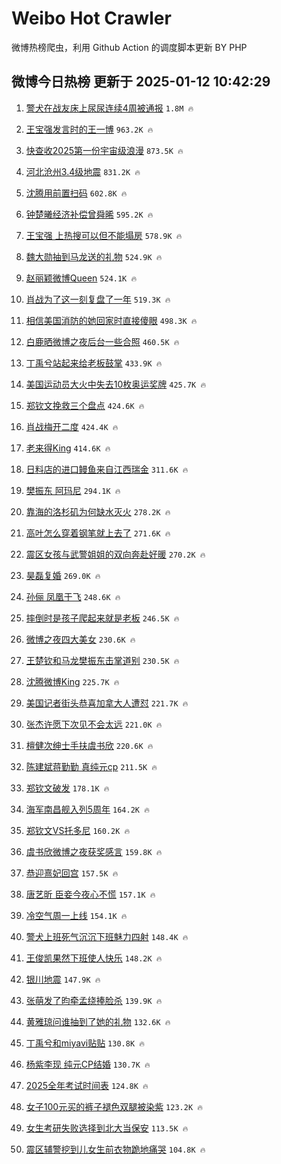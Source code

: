 # Weibo Hot Crawler 



微博热榜爬虫，利用 Github Action 的调度脚本更新 BY PHP 


## 微博今日热榜 更新于 2025-01-12 10:42:29 
1. [警犬在战友床上尿尿连续4周被通报](https://s.weibo.com/weibo?q=%23%E8%AD%A6%E7%8A%AC%E5%9C%A8%E6%88%98%E5%8F%8B%E5%BA%8A%E4%B8%8A%E5%B0%BF%E5%B0%BF%E8%BF%9E%E7%BB%AD4%E5%91%A8%E8%A2%AB%E9%80%9A%E6%8A%A5%23&t=31&band_rank=1&Refer=top) `1.8M 🔥` 

1. [王宝强发言时的王一博](https://s.weibo.com/weibo?q=%23%E7%8E%8B%E5%AE%9D%E5%BC%BA%E5%8F%91%E8%A8%80%E6%97%B6%E7%9A%84%E7%8E%8B%E4%B8%80%E5%8D%9A%23&t=31&band_rank=2&Refer=top) `963.2K 🔥` 

1. [快查收2025第一份宇宙级浪漫](https://s.weibo.com/weibo?q=%23%E5%BF%AB%E6%9F%A5%E6%94%B62025%E7%AC%AC%E4%B8%80%E4%BB%BD%E5%AE%87%E5%AE%99%E7%BA%A7%E6%B5%AA%E6%BC%AB%23&t=31&band_rank=3&Refer=top) `873.5K 🔥` 

1. [河北沧州3.4级地震](https://s.weibo.com/weibo?q=%23%E6%B2%B3%E5%8C%97%E6%B2%A7%E5%B7%9E3.4%E7%BA%A7%E5%9C%B0%E9%9C%87%23&t=31&band_rank=4&Refer=top) `831.2K 🔥` 

1. [沈腾用前置扫码](https://s.weibo.com/weibo?q=%23%E6%B2%88%E8%85%BE%E7%94%A8%E5%89%8D%E7%BD%AE%E6%89%AB%E7%A0%81%23&t=31&band_rank=5&Refer=top) `602.8K 🔥` 

1. [钟楚曦经济补偿曾舜晞](https://s.weibo.com/weibo?q=%23%E9%92%9F%E6%A5%9A%E6%9B%A6%E7%BB%8F%E6%B5%8E%E8%A1%A5%E5%81%BF%E6%9B%BE%E8%88%9C%E6%99%9E%23&t=31&band_rank=6&Refer=top) `595.2K 🔥` 

1. [王宝强 上热搜可以但不能塌房](https://s.weibo.com/weibo?q=%E7%8E%8B%E5%AE%9D%E5%BC%BA%20%E4%B8%8A%E7%83%AD%E6%90%9C%E5%8F%AF%E4%BB%A5%E4%BD%86%E4%B8%8D%E8%83%BD%E5%A1%8C%E6%88%BF&t=31&band_rank=7&Refer=top) `578.9K 🔥` 

1. [魏大勋抽到马龙送的礼物](https://s.weibo.com/weibo?q=%23%E9%AD%8F%E5%A4%A7%E5%8B%8B%E6%8A%BD%E5%88%B0%E9%A9%AC%E9%BE%99%E9%80%81%E7%9A%84%E7%A4%BC%E7%89%A9%23&t=31&band_rank=8&Refer=top) `524.9K 🔥` 

1. [赵丽颖微博Queen](https://s.weibo.com/weibo?q=%23%E8%B5%B5%E4%B8%BD%E9%A2%96%E5%BE%AE%E5%8D%9AQueen%23&t=31&band_rank=9&Refer=top) `524.1K 🔥` 

1. [肖战为了这一刻复盘了一年](https://s.weibo.com/weibo?q=%23%E8%82%96%E6%88%98%E4%B8%BA%E4%BA%86%E8%BF%99%E4%B8%80%E5%88%BB%E5%A4%8D%E7%9B%98%E4%BA%86%E4%B8%80%E5%B9%B4%23&t=31&band_rank=10&Refer=top) `519.3K 🔥` 

1. [相信美国消防的她回家时直接傻眼](https://s.weibo.com/weibo?q=%23%E7%9B%B8%E4%BF%A1%E7%BE%8E%E5%9B%BD%E6%B6%88%E9%98%B2%E7%9A%84%E5%A5%B9%E5%9B%9E%E5%AE%B6%E6%97%B6%E7%9B%B4%E6%8E%A5%E5%82%BB%E7%9C%BC%23&t=31&band_rank=11&Refer=top) `498.3K 🔥` 

1. [白鹿晒微博之夜后台一些合照](https://s.weibo.com/weibo?q=%23%E7%99%BD%E9%B9%BF%E6%99%92%E5%BE%AE%E5%8D%9A%E4%B9%8B%E5%A4%9C%E5%90%8E%E5%8F%B0%E4%B8%80%E4%BA%9B%E5%90%88%E7%85%A7%23&t=31&band_rank=12&Refer=top) `460.5K 🔥` 

1. [丁禹兮站起来给老板鼓掌](https://s.weibo.com/weibo?q=%23%E4%B8%81%E7%A6%B9%E5%85%AE%E7%AB%99%E8%B5%B7%E6%9D%A5%E7%BB%99%E8%80%81%E6%9D%BF%E9%BC%93%E6%8E%8C%23&t=31&band_rank=13&Refer=top) `433.9K 🔥` 

1. [美国运动员大火中失去10枚奥运奖牌](https://s.weibo.com/weibo?q=%23%E7%BE%8E%E5%9B%BD%E8%BF%90%E5%8A%A8%E5%91%98%E5%A4%A7%E7%81%AB%E4%B8%AD%E5%A4%B1%E5%8E%BB10%E6%9E%9A%E5%A5%A5%E8%BF%90%E5%A5%96%E7%89%8C%23&t=31&band_rank=14&Refer=top) `425.7K 🔥` 

1. [郑钦文挽救三个盘点](https://s.weibo.com/weibo?q=%23%E9%83%91%E9%92%A6%E6%96%87%E6%8C%BD%E6%95%91%E4%B8%89%E4%B8%AA%E7%9B%98%E7%82%B9%23&t=31&band_rank=15&Refer=top) `424.6K 🔥` 

1. [肖战梅开二度](https://s.weibo.com/weibo?q=%23%E8%82%96%E6%88%98%E6%A2%85%E5%BC%80%E4%BA%8C%E5%BA%A6%23&t=31&band_rank=16&Refer=top) `424.4K 🔥` 

1. [老来得King](https://s.weibo.com/weibo?q=%23%E8%80%81%E6%9D%A5%E5%BE%97King%23&t=31&band_rank=17&Refer=top) `414.6K 🔥` 

1. [日料店的进口鳗鱼来自江西瑞金](https://s.weibo.com/weibo?q=%23%E6%97%A5%E6%96%99%E5%BA%97%E7%9A%84%E8%BF%9B%E5%8F%A3%E9%B3%97%E9%B1%BC%E6%9D%A5%E8%87%AA%E6%B1%9F%E8%A5%BF%E7%91%9E%E9%87%91%23&t=31&band_rank=18&Refer=top) `311.6K 🔥` 

1. [樊振东 阿玛尼](https://s.weibo.com/weibo?q=%E6%A8%8A%E6%8C%AF%E4%B8%9C%20%E9%98%BF%E7%8E%9B%E5%B0%BC&t=31&band_rank=19&Refer=top) `294.1K 🔥` 

1. [靠海的洛杉矶为何缺水灭火](https://s.weibo.com/weibo?q=%23%E9%9D%A0%E6%B5%B7%E7%9A%84%E6%B4%9B%E6%9D%89%E7%9F%B6%E4%B8%BA%E4%BD%95%E7%BC%BA%E6%B0%B4%E7%81%AD%E7%81%AB%23&t=31&band_rank=20&Refer=top) `278.2K 🔥` 

1. [高叶怎么穿着钢笔就上去了](https://s.weibo.com/weibo?q=%E9%AB%98%E5%8F%B6%E6%80%8E%E4%B9%88%E7%A9%BF%E7%9D%80%E9%92%A2%E7%AC%94%E5%B0%B1%E4%B8%8A%E5%8E%BB%E4%BA%86&t=31&band_rank=21&Refer=top) `271.6K 🔥` 

1. [震区女孩与武警姐姐的双向奔赴好暖](https://s.weibo.com/weibo?q=%23%E9%9C%87%E5%8C%BA%E5%A5%B3%E5%AD%A9%E4%B8%8E%E6%AD%A6%E8%AD%A6%E5%A7%90%E5%A7%90%E7%9A%84%E5%8F%8C%E5%90%91%E5%A5%94%E8%B5%B4%E5%A5%BD%E6%9A%96%23&t=31&band_rank=22&Refer=top) `270.2K 🔥` 

1. [昊磊复婚](https://s.weibo.com/weibo?q=%E6%98%8A%E7%A3%8A%E5%A4%8D%E5%A9%9A&t=31&band_rank=23&Refer=top) `269.0K 🔥` 

1. [孙俪 凤凰于飞](https://s.weibo.com/weibo?q=%E5%AD%99%E4%BF%AA%20%E5%87%A4%E5%87%B0%E4%BA%8E%E9%A3%9E&t=31&band_rank=24&Refer=top) `248.6K 🔥` 

1. [摔倒时是孩子爬起来就是老板](https://s.weibo.com/weibo?q=%23%E6%91%94%E5%80%92%E6%97%B6%E6%98%AF%E5%AD%A9%E5%AD%90%E7%88%AC%E8%B5%B7%E6%9D%A5%E5%B0%B1%E6%98%AF%E8%80%81%E6%9D%BF%23&t=31&band_rank=25&Refer=top) `246.5K 🔥` 

1. [微博之夜四大美女](https://s.weibo.com/weibo?q=%E5%BE%AE%E5%8D%9A%E4%B9%8B%E5%A4%9C%E5%9B%9B%E5%A4%A7%E7%BE%8E%E5%A5%B3&t=31&band_rank=26&Refer=top) `230.6K 🔥` 

1. [王楚钦和马龙樊振东击掌道别](https://s.weibo.com/weibo?q=%23%E7%8E%8B%E6%A5%9A%E9%92%A6%E5%92%8C%E9%A9%AC%E9%BE%99%E6%A8%8A%E6%8C%AF%E4%B8%9C%E5%87%BB%E6%8E%8C%E9%81%93%E5%88%AB%23&t=31&band_rank=27&Refer=top) `230.5K 🔥` 

1. [沈腾微博King](https://s.weibo.com/weibo?q=%23%E6%B2%88%E8%85%BE%E5%BE%AE%E5%8D%9AKing%23&t=31&band_rank=28&Refer=top) `225.7K 🔥` 

1. [美国记者街头恭喜加拿大人遭怼](https://s.weibo.com/weibo?q=%23%E7%BE%8E%E5%9B%BD%E8%AE%B0%E8%80%85%E8%A1%97%E5%A4%B4%E6%81%AD%E5%96%9C%E5%8A%A0%E6%8B%BF%E5%A4%A7%E4%BA%BA%E9%81%AD%E6%80%BC%23&t=31&band_rank=29&Refer=top) `221.7K 🔥` 

1. [张杰许愿下次见不会太远](https://s.weibo.com/weibo?q=%23%E5%BC%A0%E6%9D%B0%E8%AE%B8%E6%84%BF%E4%B8%8B%E6%AC%A1%E8%A7%81%E4%B8%8D%E4%BC%9A%E5%A4%AA%E8%BF%9C%23&t=31&band_rank=30&Refer=top) `221.0K 🔥` 

1. [檀健次绅士手扶虞书欣](https://s.weibo.com/weibo?q=%E6%AA%80%E5%81%A5%E6%AC%A1%E7%BB%85%E5%A3%AB%E6%89%8B%E6%89%B6%E8%99%9E%E4%B9%A6%E6%AC%A3&t=31&band_rank=31&Refer=top) `220.6K 🔥` 

1. [陈建斌蒋勤勤 真纯元cp](https://s.weibo.com/weibo?q=%E9%99%88%E5%BB%BA%E6%96%8C%E8%92%8B%E5%8B%A4%E5%8B%A4%20%E7%9C%9F%E7%BA%AF%E5%85%83cp&t=31&band_rank=32&Refer=top) `211.5K 🔥` 

1. [郑钦文破发](https://s.weibo.com/weibo?q=%E9%83%91%E9%92%A6%E6%96%87%E7%A0%B4%E5%8F%91&t=31&band_rank=33&Refer=top) `178.1K 🔥` 

1. [海军南昌舰入列5周年](https://s.weibo.com/weibo?q=%23%E6%B5%B7%E5%86%9B%E5%8D%97%E6%98%8C%E8%88%B0%E5%85%A5%E5%88%975%E5%91%A8%E5%B9%B4%23&t=31&band_rank=34&Refer=top) `164.2K 🔥` 

1. [郑钦文VS托多尼](https://s.weibo.com/weibo?q=%23%E9%83%91%E9%92%A6%E6%96%87VS%E6%89%98%E5%A4%9A%E5%B0%BC%23&t=31&band_rank=35&Refer=top) `160.2K 🔥` 

1. [虞书欣微博之夜获奖感言](https://s.weibo.com/weibo?q=%23%E8%99%9E%E4%B9%A6%E6%AC%A3%E5%BE%AE%E5%8D%9A%E4%B9%8B%E5%A4%9C%E8%8E%B7%E5%A5%96%E6%84%9F%E8%A8%80%23&t=31&band_rank=36&Refer=top) `159.8K 🔥` 

1. [恭迎熹妃回宫](https://s.weibo.com/weibo?q=%E6%81%AD%E8%BF%8E%E7%86%B9%E5%A6%83%E5%9B%9E%E5%AE%AB&t=31&band_rank=37&Refer=top) `157.5K 🔥` 

1. [唐艺昕 臣妾今夜心不慌](https://s.weibo.com/weibo?q=%E5%94%90%E8%89%BA%E6%98%95%20%E8%87%A3%E5%A6%BE%E4%BB%8A%E5%A4%9C%E5%BF%83%E4%B8%8D%E6%85%8C&t=31&band_rank=38&Refer=top) `157.1K 🔥` 

1. [冷空气周一上线](https://s.weibo.com/weibo?q=%23%E5%86%B7%E7%A9%BA%E6%B0%94%E5%91%A8%E4%B8%80%E4%B8%8A%E7%BA%BF%23&t=31&band_rank=39&Refer=top) `154.1K 🔥` 

1. [警犬上班死气沉沉下班魅力四射](https://s.weibo.com/weibo?q=%23%E8%AD%A6%E7%8A%AC%E4%B8%8A%E7%8F%AD%E6%AD%BB%E6%B0%94%E6%B2%89%E6%B2%89%E4%B8%8B%E7%8F%AD%E9%AD%85%E5%8A%9B%E5%9B%9B%E5%B0%84%23&t=31&band_rank=40&Refer=top) `148.4K 🔥` 

1. [王俊凯果然下班使人快乐](https://s.weibo.com/weibo?q=%23%E7%8E%8B%E4%BF%8A%E5%87%AF%E6%9E%9C%E7%84%B6%E4%B8%8B%E7%8F%AD%E4%BD%BF%E4%BA%BA%E5%BF%AB%E4%B9%90%23&t=31&band_rank=41&Refer=top) `148.2K 🔥` 

1. [银川地震](https://s.weibo.com/weibo?q=%23%E9%93%B6%E5%B7%9D%E5%9C%B0%E9%9C%87%23&t=31&band_rank=42&Refer=top) `147.9K 🔥` 

1. [张萌发了昀牵孟绕捧脸杀](https://s.weibo.com/weibo?q=%23%E5%BC%A0%E8%90%8C%E5%8F%91%E4%BA%86%E6%98%80%E7%89%B5%E5%AD%9F%E7%BB%95%E6%8D%A7%E8%84%B8%E6%9D%80%23&t=31&band_rank=43&Refer=top) `139.9K 🔥` 

1. [黄雅琼问谁抽到了她的礼物](https://s.weibo.com/weibo?q=%23%E9%BB%84%E9%9B%85%E7%90%BC%E9%97%AE%E8%B0%81%E6%8A%BD%E5%88%B0%E4%BA%86%E5%A5%B9%E7%9A%84%E7%A4%BC%E7%89%A9%23&t=31&band_rank=44&Refer=top) `132.6K 🔥` 

1. [丁禹兮和miyavi贴贴](https://s.weibo.com/weibo?q=%E4%B8%81%E7%A6%B9%E5%85%AE%E5%92%8Cmiyavi%E8%B4%B4%E8%B4%B4&t=31&band_rank=45&Refer=top) `130.8K 🔥` 

1. [杨紫李现 纯元CP结婚](https://s.weibo.com/weibo?q=%E6%9D%A8%E7%B4%AB%E6%9D%8E%E7%8E%B0%20%E7%BA%AF%E5%85%83CP%E7%BB%93%E5%A9%9A&t=31&band_rank=46&Refer=top) `130.7K 🔥` 

1. [2025全年考试时间表](https://s.weibo.com/weibo?q=%232025%E5%85%A8%E5%B9%B4%E8%80%83%E8%AF%95%E6%97%B6%E9%97%B4%E8%A1%A8%23&t=31&band_rank=47&Refer=top) `124.8K 🔥` 

1. [女子100元买的裤子褪色双腿被染紫](https://s.weibo.com/weibo?q=%23%E5%A5%B3%E5%AD%90100%E5%85%83%E4%B9%B0%E7%9A%84%E8%A3%A4%E5%AD%90%E8%A4%AA%E8%89%B2%E5%8F%8C%E8%85%BF%E8%A2%AB%E6%9F%93%E7%B4%AB%23&t=31&band_rank=48&Refer=top) `123.2K 🔥` 

1. [女生考研失败选择到北大当保安](https://s.weibo.com/weibo?q=%23%E5%A5%B3%E7%94%9F%E8%80%83%E7%A0%94%E5%A4%B1%E8%B4%A5%E9%80%89%E6%8B%A9%E5%88%B0%E5%8C%97%E5%A4%A7%E5%BD%93%E4%BF%9D%E5%AE%89%23&t=31&band_rank=49&Refer=top) `113.5K 🔥` 

1. [震区辅警挖到儿女生前衣物跪地痛哭](https://s.weibo.com/weibo?q=%E9%9C%87%E5%8C%BA%E8%BE%85%E8%AD%A6%E6%8C%96%E5%88%B0%E5%84%BF%E5%A5%B3%E7%94%9F%E5%89%8D%E8%A1%A3%E7%89%A9%E8%B7%AA%E5%9C%B0%E7%97%9B%E5%93%AD&t=31&band_rank=50&Refer=top) `104.8K 🔥` 

